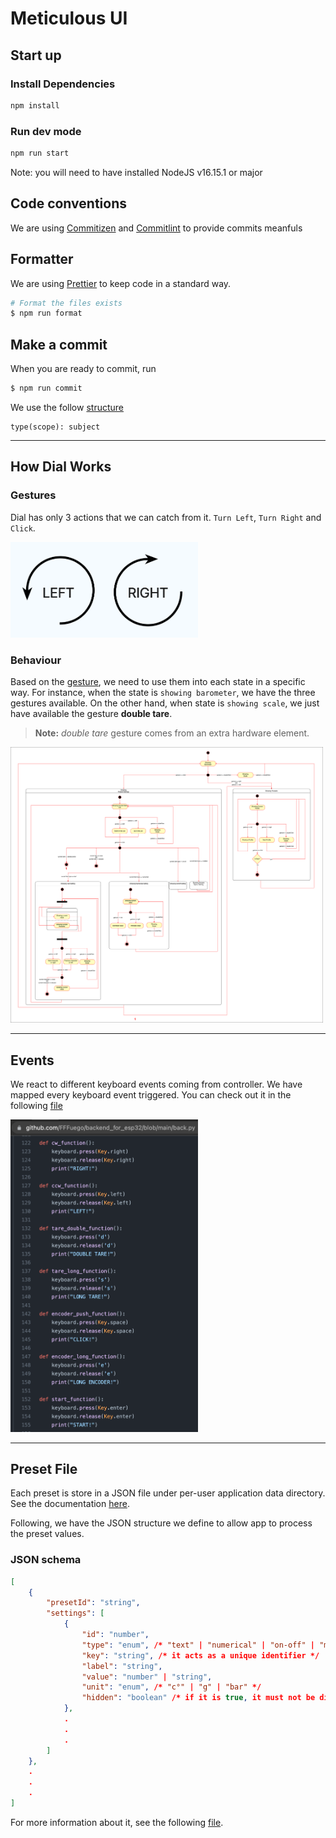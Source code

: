 # Meticulous UI

## Start up

### Install Dependencies

```bash
npm install
```

### Run dev mode

```bash
npm run start
```

Note: you will need to have installed NodeJS v16.15.1 or major

## Code conventions

We are using [Commitizen](http://commitizen.github.io/cz-cli/) and [Commitlint](https://commitlint.js.org/#/) to provide commits meanfuls

## Formatter

We are using [Prettier](https://prettier.io/) to keep code in a standard way.

```bash
# Format the files exists
$ npm run format
```

## Make a commit

When you are ready to commit, run

```bash
$ npm run commit
```

We use the follow [structure](https://commitlint.js.org/#/concepts-commit-conventions)

```
type(scope): subject
```
---
## How Dial Works

### Gestures
Dial has only 3 actions that we can catch from it. `Turn Left`, `Turn Right` and `Click`.

<img src="./public/clockwise-gesture.png" width=300/>


### Behaviour
Based on the [gesture](#gestures), we need to use them into each state in a specific way. For instance, when the state is `showing barometer`, we have the three gestures available. On the other hand, when state is `showing scale`, we just have available the gesture **double tare**.

> **Note:** _double tare_ gesture comes from an extra hardware element.


<img src="./public/Dial-State_V2.png" width=500/>

---

## Events

We react to different keyboard events coming from controller. We have mapped every keyboard event triggered. You can check out it in the following [file](https://github.com/FFFuego/backend_for_esp32/blob/main/back.py#L122)

<img src="./public/keyboard-events.png" width=300/>

---

## Preset File

Each preset is store in a JSON file under per-user application data directory. See the documentation [here](https://github.com/electron/electron/blob/main/docs/api/app.md#appgetpathname).

Following, we have the JSON structure we define to allow app to process the preset values.

### JSON schema
```json
[
    {
        "presetId": "string",
        "settings": [
            {
                "id": "number",
                "type": "enum", /* "text" | "numerical" | "on-off" | "multiple-option" */
                "key": "string", /* it acts as a unique identifier */
                "label": "string",
                "value": "number" | "string",
                "unit": "enum", /* "c°" | "g" | "bar" */
                "hidden": "boolean" /* if it is true, it must not be displayed. Default: false */
            },
            .
            .
            .
        ]
    },
    .
    .
    .
]
```

For more information about it, see the following [file](https://github.com/PrivSocial/meticulous-ui/blob/master/src/types/index.ts).